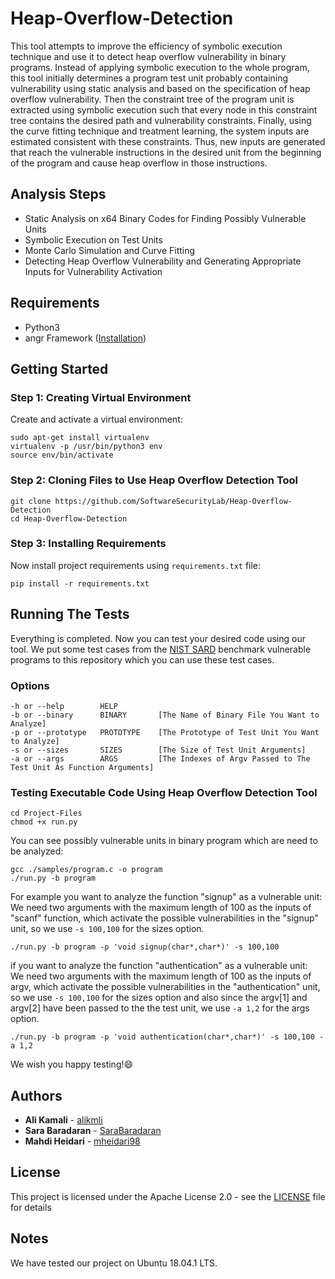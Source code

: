 # Heap-Overflow-Detection

This tool attempts to improve the efficiency of symbolic execution technique and use it to detect heap overflow vulnerability in binary programs. Instead of applying symbolic execution to the whole program, this tool initially determines a program test unit probably containing vulnerability using static analysis and based on the specification of heap overflow vulnerability. Then the constraint tree of the program unit is extracted using symbolic execution such that every node in this constraint tree contains the desired path and vulnerability constraints. Finally, using the curve fitting technique and treatment learning, the system inputs are estimated consistent with these constraints. Thus, new inputs are generated that reach the vulnerable instructions in the desired unit from the beginning of the program and cause heap overflow in those instructions.

Analysis Steps 
------------
* Static Analysis on x64 Binary Codes for Finding Possibly Vulnerable Units
* Symbolic Execution on Test Units
* Monte Carlo Simulation and Curve Fitting
* Detecting Heap Overflow Vulnerability and Generating Appropriate Inputs for Vulnerability Activation

## Requirements
- Python3
- angr Framework ([Installation](https://angr.io))

Getting Started
------------
### Step 1: Creating Virtual Environment
Create and activate a virtual environment:
```
sudo apt-get install virtualenv
virtualenv -p /usr/bin/python3 env
source env/bin/activate
```
### Step 2: Cloning Files to Use Heap Overflow Detection Tool
```
git clone https://github.com/SoftwareSecurityLab/Heap-Overflow-Detection
cd Heap-Overflow-Detection
```
### Step 3: Installing Requirements
Now install project requirements using `requirements.txt` file:
```
pip install -r requirements.txt
```
Running The Tests
------------
Everything is completed. Now you can test your desired code using our tool. We put some test cases from the [NIST SARD](https://samate.nist.gov/SRD/) benchmark vulnerable programs to this repository which you can use these test cases.
### Options
```
-h or --help        HELP
-b or --binary      BINARY       [The Name of Binary File You Want to Analyze]
-p or --prototype   PROTOTYPE    [The Prototype of Test Unit You Want to Analyze]
-s or --sizes       SIZES        [The Size of Test Unit Arguments]
-a or --args        ARGS         [The Indexes of Argv Passed to The Test Unit As Function Arguments]
```
### Testing Executable Code Using Heap Overflow Detection Tool
```
cd Project-Files
chmod +x run.py
```
You can see possibly vulnerable units in binary program which are need to be analyzed:
```
gcc ./samples/program.c -o program
./run.py -b program
```
For example you want to analyze the function "signup" as a vulnerable unit:<br />
We need two arguments with the maximum length of 100 as the inputs of "scanf" function, which activate the possible vulnerabilities in the "signup" unit, so we use `-s 100,100` for the sizes option.
```
./run.py -b program -p 'void signup(char*,char*)' -s 100,100
```
if you want to analyze the function "authentication" as a vulnerable unit:<br />
We need two arguments with the maximum length of 100 as the inputs of argv, which activate the possible vulnerabilities in the "authentication" unit, so we use `-s 100,100` for the sizes option and also since the argv[1] and argv[2] have been passed to the the test unit, we use `-a 1,2` for the args option.
```
./run.py -b program -p 'void authentication(char*,char*)' -s 100,100 -a 1,2
```
We wish you happy testing!😄
## Authors
* **Ali Kamali** - [alikmli](https://github.com/alikmli)
* **Sara Baradaran** - [SaraBaradaran](https://github.com/SaraBaradaran)
* **Mahdi Heidari** - [mheidari98](https://github.com/mheidari98/)
## License
This project is licensed under the Apache License 2.0 - see the [LICENSE](https://github.com/SoftwareSecurityLab/Heap-Overflow-Detection/blob/main/LICENSE) file for details

Notes
------------
We have tested our project on Ubuntu 18.04.1 LTS.
